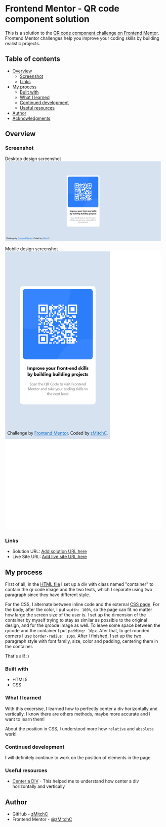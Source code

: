 # Frontend Mentor - QR code component solution

This is a solution to the [QR code component challenge on Frontend Mentor](https://www.frontendmentor.io/challenges/qr-code-component-iux_sIO_H). Frontend Mentor challenges help you improve your coding skills by building realistic projects. 

## Table of contents

- [Overview](#overview)
  - [Screenshot](#screenshot)
  - [Links](#links)
- [My process](#my-process)
  - [Built with](#built-with)
  - [What I learned](#what-i-learned)
  - [Continued development](#continued-development)
  - [Useful resources](#useful-resources)
- [Author](#author)
- [Acknowledgments](#acknowledgments)

## Overview

### Screenshot

Desktop design screenshot
![Desktop design screenshot](./screenshots/desktop.design_screenshot.png)

Mobile design screenshot
![Mobile design screenshot](./screenshots/mobile.design_screenshot.png)


### Links

- Solution URL: [Add solution URL here](https://your-solution-url.com)
- Live Site URL: [Add live site URL here](https://your-live-site-url.com)

## My process

First of all, in the [HTML file](./index.html) I set up a div with class named "container" to contain the qr code image and the two texts, which I separate using two paragraph since they have different style.

For the CSS, I alternate between inline code and the external [CSS page](./style.css).
For the body, after the color, I put `width: 100%`, so the page can fit no matter how large the screen size of the user is.
I set up the dimension of the container by myself trying to stay as similar as possible to the original design, and for the qrcode image as well. To leave some space between the qrcode and the container I put `padding: 10px`. Afer that, to get rounded corners I use `border-radius: 10px`.
After I finished, I set up the two paragraph style with font family, size, color and padding, centering them in the container.

That's all! :)


### Built with

- HTML5
- CSS

### What I learned

With this excersise, I learned how to perfectly center a div horizontally and vertically. I know there are others methods, maybe more accurate and I want to learn them!

About the position in CSS, I understood more how `relative` and `absolute` work!

### Continued development

I will definitely continue to work on the position of elements in the page.

### Useful resources

- [Center a DIV](https://stackoverflow.com/questions/356809/best-way-to-center-a-div-on-a-page-vertically-and-horizontally) - This helped me to understand how center a div horizontally and vertically

## Author

- GitHub - [zMitchC](https://github.com/zMitchC)
- Frontend Mentor - [@zMitchC](https://www.frontendmentor.io/profile/zMitchC)

